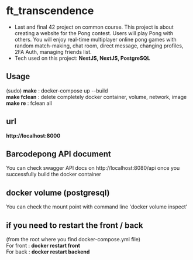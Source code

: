 # ft_transcendence

- Last and final 42 project on common course. This project is about creating a website for the Pong contest. Users will play Pong with others. You will enjoy real-time multiplayer online pong games with random match-making, chat room, direct message, changing profiles, 2FA Auth, managing friends list.
- Tech used on this project: **NestJS, NextJS, PostgreSQL**


## Usage

(sudo) **make** : docker-compose up --build
<br>
**make fclean** : delete completely docker container, volume, network, image
<br>
**make re** : fclean all

## url

**http://localhost:8000**

## Barcodepong API document

You can check swagger API docs on http://localhost:8080/api once you successfully build the docker container

## docker volume (postgresql)

You can check the mount point with command line 'docker volume inspect'

## if you need to restart the front / back
(from the root where you find docker-compose.yml file)
<br>
For front : **docker restart front**
<br>
For back : **docker restart backend**
